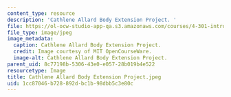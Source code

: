```yaml
---
content_type: resource
description: 'Cathlene Allard Body Extension Project. '
file: https://ol-ocw-studio-app-qa.s3.amazonaws.com/courses/4-301-introduction-to-the-visual-arts-spring-2007/1cc87046b728892dbc1b98dbb5c3e80c_CathleneAllardBodyExtensionProject.jpeg
file_type: image/jpeg
image_metadata:
  caption: Cathlene Allard Body Extension Project.
  credit: Image courtesy of MIT OpenCourseWare.
  image-alt: Cathlene Allard Body Extension Project.
parent_uid: 8c77198b-5306-43e0-e057-28b019b4e522
resourcetype: Image
title: Cathlene Allard Body Extension Project.jpeg
uid: 1cc87046-b728-892d-bc1b-98dbb5c3e80c
---
```


